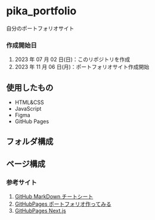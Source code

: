 # pika_portfolio

自分のポートフォリオサイト

### 作成開始日

1. 2023 年 07 月 02 日(日)：このリポジトリを作成
2. 2023 年 11 月 06 日(月)：ポートフォリオサイト作成開始

## 使用したもの

- HTML&CSS
- JavaScript
- Figma
- GitHub Pages

## フォルダ構成

## ページ構成

### 参考サイト

1. [GitHub MarkDown チートシート](https://gist.github.com/mignonstyle/083c9e1651d7734f84c99b8cf49d57fa)
2. [GitHubPages ポートフォリオ作ってみる](https://zenn.dev/entaku/articles/f5b87912475a27)
3. [GitHubPages Next.js](https://qiita.com/manten120/items/87e9e822800403904dc8)
